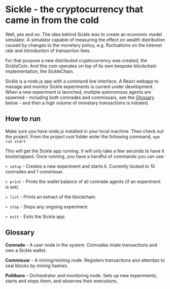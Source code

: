 # Sickle - the cryptocurrency that came in from the cold

Well, yes and no. The idea behind Sickle was to create an economic model simulator. A simulator capable of measuring the effect on wealth distribution caused by changes to the monetary policy, e.g. fluctuations on the interest rate and introduction of transaction fees.

For that purpose a new distributed cryptocurrency  was created, the SickleCoin. And this coin operates on top of its own bespoke blockchain implementation, the SickleChain.

Sickle is a node.js app with a command line interface. A React webapp to manage and monitor Sickle experiments is current under development.
When a new experiment is launched, multiple autonomous agents are spawned - including both comrades and commissars, see the [Glossary](#Glossary) below - and then a high volume of monetary transactions is initiated.

## How to run

Make sure you have node.js installed in your local machine. Then check out the project. From the project root folder enter the following command,
`npm run start`

This will get the Sickle app running. It will only take a few seconds to have it bootstrapped.
Once running, you have a handful of commands you can use:

`> setup` - Creates a new experiment and starts it. Currently locked to 10 comrades and 1 commissar.

`> print` - Prints the wallet balance of all comrade agents (if an experiment is set).

`> list` - Prints an extract of the blockchain.

`> stop` - Stops any ongoing experiment.

`> exit` - Exits the Sickle app.

## Glossary

**Comrade** - A user node in the system. Comrades iniate transactions and own a Sickle wallet.

**Commissar** - A mining/minting node. Registers transactions and attemtps to seal blocks by mining hashes.

**Politburo** - Orchestrator and monitoring node. Sets up new experiments, starts and stops them, and observes their executions.
